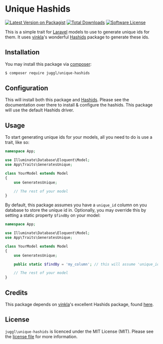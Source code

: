 # Unique Hashids

[![Latest Version on Packagist][ico-version]][link-packagist]
[![Total Downloads][ico-downloads]][link-downloads]
[![Software License][ico-license]](LICENSE.md)

This is a simple trait for [Laravel](http://laravel.com) models to use to generate
unique ids for them. It uses [vinkla](https://github.com/vinkla)'s wonderful
[Hashids](https://github.com/vinkla/hashids) package to generate these ids.

## Installation

You may install this package via [composer](http://getcomposer.org):

```bash
$ composer require juggl/unique-hashids
```

## Configuration

This will install both this package and [Hashids](https://github.com/vinkla/hashids).
Please see the documentation over there to install & configure the hashids. This package
will use the default Hashids driver.

## Usage

To start generating unique ids for your models, all you need to do is use a trait,
like so:

```php
namespace App;

use Illuminate\Database\Eloquent\Model;
use App\Traits\GeneratesUnique;

class YourModel extends Model
{
    use GeneratesUnique;

    // The rest of your model
}
```

By default, this package assumes you have a `unique_id` column on you database
to store the unique id in. Optionally, you may override this by setting a
static property `$findBy` on your model:

```php
namespace App;

use Illuminate\Database\Eloquent\Model;
use App\Traits\GeneratesUnique;

class YourModel extends Model
{
    use GeneratesUnique;

    public static $findBy = 'my_column'; // this will assume 'unique_id' by default.

    // The rest of your model
}
```

## Credits

This package depends on [vinkla](https://github.com/vinkla)'s excellent Hashids
package, found [here](https://github.com/vinkla/hashids).

## License

`juggl\unique-hashids` is licenced under the MIT License (MIT). Please see the
[license file](LICENSE.md) for more information.

[ico-version]: https://img.shields.io/packagist/v/juggl/unique-hashids.svg?style=flat-square
[ico-license]: https://img.shields.io/badge/license-MIT-green.svg?style=flat-square
[ico-downloads]: https://img.shields.io/packagist/dt/juggl/unique-hashids.svg?style=flat-square

[link-packagist]: https://packagist.org/packages/juggl/unique-hashids
[link-downloads]: https://packagist.org/packages/juggl/unique-hashids